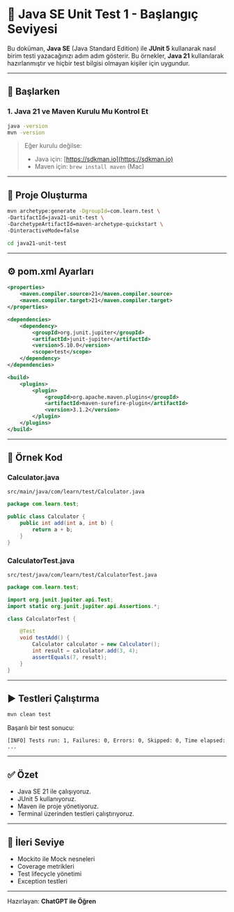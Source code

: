 
# 🧪 Java SE Unit Test 1 - Başlangıç Seviyesi

Bu doküman, **Java SE** (Java Standard Edition) ile **JUnit 5** kullanarak nasıl birim testi yazacağınızı adım adım gösterir. Bu örnekler, **Java 21** kullanılarak hazırlanmıştır ve hiçbir test bilgisi olmayan kişiler için uygundur.

---

## 🚀 Başlarken

### 1. Java 21 ve Maven Kurulu Mu Kontrol Et

```bash
java -version
mvn -version
```

> Eğer kurulu değilse:
> - Java için: [https://sdkman.io](https://sdkman.io)
> - Maven için: `brew install maven` (Mac)

---

## 📁 Proje Oluşturma

```bash
mvn archetype:generate -DgroupId=com.learn.test \
-DartifactId=java21-unit-test \
-DarchetypeArtifactId=maven-archetype-quickstart \
-DinteractiveMode=false

cd java21-unit-test
```

---

## ⚙️ pom.xml Ayarları

```xml
<properties>
    <maven.compiler.source>21</maven.compiler.source>
    <maven.compiler.target>21</maven.compiler.target>
</properties>

<dependencies>
    <dependency>
        <groupId>org.junit.jupiter</groupId>
        <artifactId>junit-jupiter</artifactId>
        <version>5.10.0</version>
        <scope>test</scope>
    </dependency>
</dependencies>

<build>
    <plugins>
        <plugin>
            <groupId>org.apache.maven.plugins</groupId>
            <artifactId>maven-surefire-plugin</artifactId>
            <version>3.1.2</version>
        </plugin>
    </plugins>
</build>
```

---

## 📄 Örnek Kod

### Calculator.java

`src/main/java/com/learn/test/Calculator.java`

```java
package com.learn.test;

public class Calculator {
    public int add(int a, int b) {
        return a + b;
    }
}
```

### CalculatorTest.java

`src/test/java/com/learn/test/CalculatorTest.java`

```java
package com.learn.test;

import org.junit.jupiter.api.Test;
import static org.junit.jupiter.api.Assertions.*;

class CalculatorTest {

    @Test
    void testAdd() {
        Calculator calculator = new Calculator();
        int result = calculator.add(3, 4);
        assertEquals(7, result);
    }
}
```

---

## ▶️ Testleri Çalıştırma

```bash
mvn clean test
```

Başarılı bir test sonucu:
```
[INFO] Tests run: 1, Failures: 0, Errors: 0, Skipped: 0, Time elapsed: ...
```

---

## ✅ Özet

- Java SE 21 ile çalışıyoruz.
- JUnit 5 kullanıyoruz.
- Maven ile proje yönetiyoruz.
- Terminal üzerinden testleri çalıştırıyoruz.

---

## 📘 İleri Seviye

- Mockito ile Mock nesneleri
- Coverage metrikleri
- Test lifecycle yönetimi
- Exception testleri

---

Hazırlayan: **ChatGPT ile Öğren**
